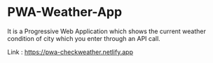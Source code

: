 # PWA-Weather-App
It is a Progressive Web Application which shows the current weather condition of city which you enter through an API call.

Link : https://pwa-checkweather.netlify.app
